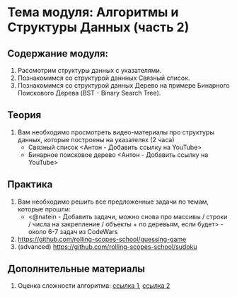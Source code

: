 # Тема модуля: Алгоритмы и Структуры Данных (часть 2)
## Содержание модуля:
1. Рассмотрим структуры данных с указателями.
2. Познакомимся со структурой даннных Связный список.
3. Познакомимся со структурой данных Дерево на примере Бинарного Поискового Дерева (BST - Binary Search Tree).

## Теория 
1. Вам необходимо просмотреть видео-материалы про структуры данных, которые построены на  указателях (2 часа)
    - Связный список <Антон - Добавить ссылку на YouTube>
    - Бинарное поисковое дерево <Антон - Добавить ссылку на YouTube>

## Практика 
1. Вам необходимо решить все предложенные задачи по темам, которые прошли:
    - <@natein - Добавить задачи, можно снова про массивы / строки / числа на закрепление / объекты + по деревьям, если будет> - около 6-7 задач из CodeWars
2. https://github.com/rolling-scopes-school/guessing-game
3. (advanced) https://github.com/rolling-scopes-school/sudoku

## Дополнительные материалы
1. Оценка сложности алгоритма: [ссылка 1](https://tproger.ru/articles/computational-complexity-explained/), [ссылка 2](https://tproger.ru/translations/algorithms-and-data-structures/)
